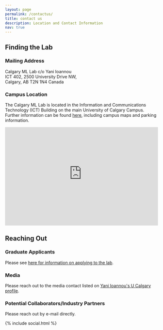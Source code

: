 ```yaml
---
layout: page
permalink: /contactus/
title: contact us
description: Location and Contact Information
nav: true
---
```

## Finding the Lab
### Mailing Address
Calgary ML Lab c/o Yani Ioannou<br/>
ICT 402, 2500 University Drive NW,<br/>
Calgary, AB T2N 1N4 Canada

### Campus Location
The Calgary ML Lab is located in the Information and Communications Technology (ICT) Building on the main University of Calgary Campus. Further information can be found [here](https://www.ucalgary.ca/about/our-campuses/campus-maps-and-room-finder), including campus maps and parking information.

<iframe id="ucmap" src="https://ucalgary-gs.maps.arcgis.com/apps/webappviewer/index.html?id=2e1817b41cb64815a50f617593aabf4e" title="University of Calgary Campus Map" width="100%" height="325" allowfullscreen="true" frameborder="0" scrolling="no"></iframe>

## Reaching Out
### Graduate Applicants

Please see [here for information on applying to the lab](https://grad.ucalgary.ca/future-students/supervisor/yani-ioannou).

### Media
Please reach out to the media contact listed on [Yani Ioannou's U Calgary profile](https://profiles.ucalgary.ca/yani-ioannou).

### Potential Collaborators/Industry Partners
Please reach out by e-mail directly.

<div class="social">
    <div class="contact-icons">
    {% include social.html %}
    </div>
</div>
